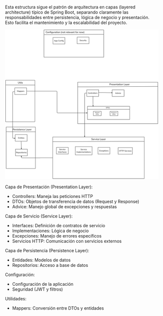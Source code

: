 Esta estructura sigue el patrón de arquitectura en capas (layered architecture) típico de Spring Boot, separando claramente las responsabilidades entre persistencia, lógica de negocio y presentación. Esto facilita el mantenimiento y la escalabilidad del proyecto.

![Arquitectura en capas](DiagramaCapas.png)

Capa de Presentación (Presentation Layer):

- Controllers: Maneja las peticiones HTTP
- DTOs: Objetos de transferencia de datos (Request y Response)
- Advice: Manejo global de excepciones y respuestas


Capa de Servicio (Service Layer):

- Interfaces: Definición de contratos de servicio
- Implementaciones: Lógica de negocio
- Excepciones: Manejo de errores específicos
- Servicios HTTP: Comunicación con servicios externos


Capa de Persistencia (Persistence Layer):

- Entidades: Modelos de datos
- Repositorios: Acceso a base de datos


Configuración:

- Configuración de la aplicación
- Seguridad (JWT y filtros)


Utilidades:

- Mappers: Conversión entre DTOs y entidades